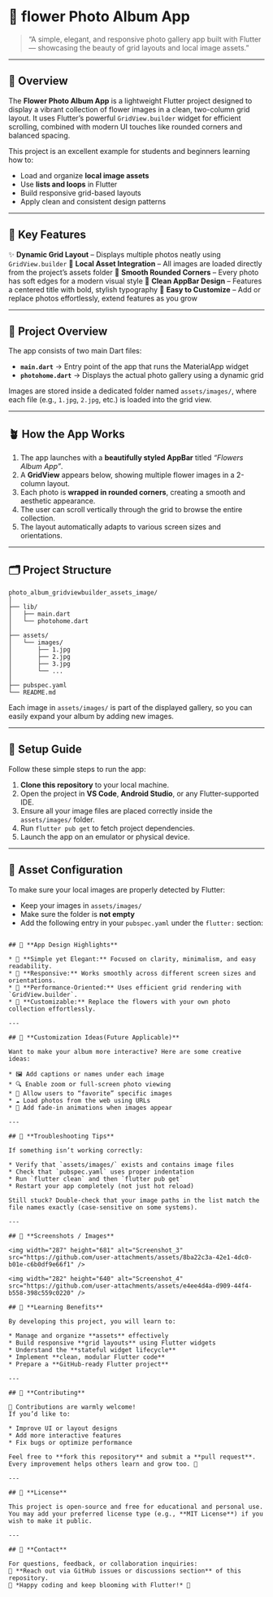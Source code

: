 
# 🌷 **flower Photo Album  App**

> “A simple, elegant, and responsive photo gallery app built with Flutter — showcasing the beauty of grid layouts and local image assets.”

---

## 🪻 **Overview**

The **Flower Photo Album App** is a lightweight Flutter project designed to display a vibrant collection of flower images in a clean, two-column grid layout.
It uses Flutter’s powerful `GridView.builder` widget for efficient scrolling, combined with modern UI touches like rounded corners and balanced spacing.

This project is an excellent example for students and beginners learning how to:

* Load and organize **local image assets**
* Use **lists and loops** in Flutter
* Build responsive grid-based layouts
* Apply clean and consistent design patterns

---

## 🌸 **Key Features**

✨ **Dynamic Grid Layout** – Displays multiple photos neatly using `GridView.builder`
🌼 **Local Asset Integration** – All images are loaded directly from the project’s assets folder
🌻 **Smooth Rounded Corners** – Every photo has soft edges for a modern visual style
🌿 **Clean AppBar Design** – Features a centered title with bold, stylish typography
🌷 **Easy to Customize** – Add or replace photos effortlessly, extend features as you grow

---

## 🧭 **Project Overview**

The app consists of two main Dart files:

* **`main.dart`** → Entry point of the app that runs the MaterialApp widget
* **`photohome.dart`** → Displays the actual photo gallery using a dynamic grid

Images are stored inside a dedicated folder named `assets/images/`, where each file (e.g., `1.jpg`, `2.jpg`, etc.) is loaded into the grid view.

---

## 🪴 **How the App Works**

1. The app launches with a **beautifully styled AppBar** titled *“Flowers Album App”*.
2. A **GridView** appears below, showing multiple flower images in a 2-column layout.
3. Each photo is **wrapped in rounded corners**, creating a smooth and aesthetic appearance.
4. The user can scroll vertically through the grid to browse the entire collection.
5. The layout automatically adapts to various screen sizes and orientations.

---

## 🗂️ **Project Structure**

```
photo_album_gridviewbuilder_assets_image/
│
├── lib/
│   ├── main.dart
│   └── photohome.dart
│
├── assets/
│   └── images/
│       ├── 1.jpg
│       ├── 2.jpg
│       ├── 3.jpg
│       └── ...
│
├── pubspec.yaml
└── README.md
```

Each image in `assets/images/` is part of the displayed gallery, so you can easily expand your album by adding new images.

---

## 🌼 **Setup Guide**

Follow these simple steps to run the app:

1. **Clone this repository** to your local machine.
2. Open the project in **VS Code**, **Android Studio**, or any Flutter-supported IDE.
3. Ensure all your image files are placed correctly inside the `assets/images/` folder.
4. Run `flutter pub get` to fetch project dependencies.
5. Launch the app on an emulator or physical device.

---

## 🌸 **Asset Configuration**

To make sure your local images are properly detected by Flutter:

* Keep your images in `assets/images/`
* Make sure the folder is **not empty**
* Add the following entry in your `pubspec.yaml` under the `flutter:` section:

```

## 🌻 **App Design Highlights**

* 🌿 **Simple yet Elegant:** Focused on clarity, minimalism, and easy readability.
* 💎 **Responsive:** Works smoothly across different screen sizes and orientations.
* 🌺 **Performance-Oriented:** Uses efficient grid rendering with `GridView.builder`.
* 🌈 **Customizable:** Replace the flowers with your own photo collection effortlessly.

---

## 🎨 **Customization Ideas(Future Applicable)**

Want to make your album more interactive? Here are some creative ideas:

* 🖼️ Add captions or names under each image
* 🔍 Enable zoom or full-screen photo viewing
* 💖 Allow users to “favorite” specific images
* ☁️ Load photos from the web using URLs
* 🌠 Add fade-in animations when images appear

---

## 🧩 **Troubleshooting Tips**

If something isn’t working correctly:

* Verify that `assets/images/` exists and contains image files
* Check that `pubspec.yaml` uses proper indentation
* Run `flutter clean` and then `flutter pub get`
* Restart your app completely (not just hot reload)

Still stuck? Double-check that your image paths in the list match the file names exactly (case-sensitive on some systems).

---

## 📸 **Screenshots / Images**

<img width="287" height="681" alt="Screenshot_3" src="https://github.com/user-attachments/assets/8ba22c3a-42e1-4dc0-b01e-c6b0df9e66f1" />

<img width="282" height="640" alt="Screenshot_4" src="https://github.com/user-attachments/assets/e4ee4d4a-d909-44f4-b558-398c559c0220" />

## 🧠 **Learning Benefits**

By developing this project, you will learn to:

* Manage and organize **assets** effectively
* Build responsive **grid layouts** using Flutter widgets
* Understand the **stateful widget lifecycle**
* Implement **clean, modular Flutter code**
* Prepare a **GitHub-ready Flutter project**

---

## 🤝 **Contributing**

🌼 Contributions are warmly welcome!
If you’d like to:

* Improve UI or layout designs
* Add more interactive features
* Fix bugs or optimize performance

Feel free to **fork this repository** and submit a **pull request**.
Every improvement helps others learn and grow too. 🌿

---

## 📄 **License**

This project is open-source and free for educational and personal use.
You may add your preferred license type (e.g., **MIT License**) if you wish to make it public.

---

## 💬 **Contact**

For questions, feedback, or collaboration inquiries:
📧 **Reach out via GitHub issues or discussions section** of this repository.
🌸 *Happy coding and keep blooming with Flutter!* 💖

